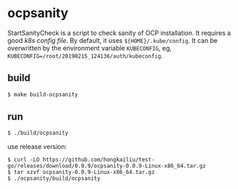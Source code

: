 # ocpsanity

StartSanityCheck is a script to check sanity of OCP installation. It requires a good _k8s config file_.
By default, it uses `${HOME}/.kube/config`.
It can be overwritten by the environment variable `KUBECONFIG`, eg, `KUBECONFIG=/root/20190215_124136/auth/kubeconfig`.


## build

```bash
$ make build-ocpsanity

```

## run

```bash
$ ./build/ocpsanity

```

use release version:

```
$ curl -LO https://github.com/hongkailiu/test-go/releases/download/0.0.9/ocpsanity-0.0.9-Linux-x86_64.tar.gz
$ tar xzvf ocpsanity-0.0.9-Linux-x86_64.tar.gz
$ ./ocpsanity/build/ocpsanity

```